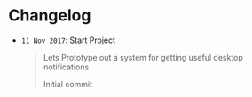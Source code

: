 # Changelog

- `11 Nov 2017`: Start Project
   > Lets Prototype out a system for getting useful desktop notifications
   >
   > Initial commit
